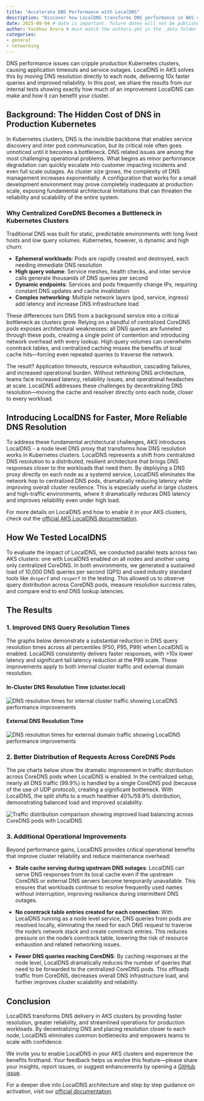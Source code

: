 ```yaml
---
title: "Accelerate DNS Performance with LocalDNS"
description: "Discover how LocalDNS transforms DNS performance in AKS clusters with 10x latency reduction and enhanced reliability"
date: 2025-08-04 # date is important. future dates will not be published
author: Vaibhav Arora # must match the authors.yml in the _data folder
categories: 
- general 
- networking
---
```


DNS performance issues can cripple production Kubernetes clusters, causing application timeouts and service outages. LocalDNS in AKS solves this by moving DNS resolution directly to each node, delivering 10x faster queries and improved reliability. In this post, we share the results from our internal tests showing exactly how much of an improvement LocalDNS can make and how it can benefit your cluster.

## Background: The Hidden Cost of DNS in Production Kubernetes

In Kubernetes clusters, DNS is the invisible backbone that enables service discovery and inter pod communication, but its critical role often goes unnoticed until it becomes a bottleneck. DNS related issues are among the most challenging operational problems. What begins as minor performance degradation can quickly escalate into customer impacting incidents and even full scale outages. As cluster size grows, the complexity of DNS management increases exponentially. A configuration that works for a small development environment may prove completely inadequate at production scale, exposing fundamental architectural limitations that can threaten the reliability and scalability of the entire system.

### Why Centralized CoreDNS Becomes a Bottleneck in Kubernetes Clusters

Traditional DNS was built for static, predictable environments with long lived hosts and low query volumes. Kubernetes, however, is dynamic and high churn:

- **Ephemeral workloads**: Pods are rapidly created and destroyed, each needing immediate DNS resolution
- **High query volume**: Service meshes, health checks, and inter service calls generate thousands of DNS queries per second
- **Dynamic endpoints**: Services and pods frequently change IPs, requiring constant DNS updates and cache invalidation
- **Complex networking**: Multiple network layers (pod, service, ingress) add latency and increase DNS infrastructure load

These differences turn DNS from a background service into a critical bottleneck as clusters grow. Relying on a handful of centralized CoreDNS pods exposes architectural weaknesses: all DNS queries are funneled through these pods, creating a single point of contention and introducing network overhead with every lookup. High query volumes can overwhelm conntrack tables, and centralized caching misses the benefits of local cache hits—forcing even repeated queries to traverse the network.

The result? Application timeouts, resource exhaustion, cascading failures, and increased operational burden. Without rethinking DNS architecture, teams face increased latency, reliability issues, and operational headaches at scale. LocalDNS addresses these challenges by decentralizing DNS resolution—moving the cache and resolver directly onto each node, closer to every workload.

## Introducing LocalDNS for Faster, More Reliable DNS Resolution

To address these fundamental architectural challenges, AKS introduces LocalDNS - a node level DNS proxy that transforms how DNS resolution works in Kubernetes clusters. LocalDNS represents a shift from centralized DNS resolution to a distributed, resilient architecture that brings DNS responses closer to the workloads that need them. By deploying a DNS proxy directly on each node as a systemd service, LocalDNS eliminates the network hop to centralized DNS pods, dramatically reducing latency while improving overall cluster resilience. This is especially useful in large clusters and high-traffic environments, where it dramatically reduces DNS latency and improves reliability even under high load. 

For more details on LocalDNS and how to enable it in your AKS clusters, check out the [official AKS LocalDNS documentation](https://aka.ms/aks-localdns).

## How We Tested LocalDNS

To evaluate the impact of LocalDNS, we conducted parallel tests across two AKS clusters: one with LocalDNS enabled on all nodes and another using only centralized CoreDNS. In both environments, we generated a sustained load of 10,000 DNS queries per second (QPS) and used industry standard tools like `dnsperf` and `resperf` in the testing. This allowed us to observe query distribution across CoreDNS pods, measure resolution success rates, and compare end to end DNS lookup latencies.

## The Results

### 1. Improved DNS Query Resolution Times

The graphs below demonstrate a substantial reduction in DNS query resolution times across all percentiles (P50, P95, P99) when LocalDNS is enabled. LocalDNS consistently delivers faster responses, with >10x lower latency and significant tail latency reduction at the P99 scale. These improvements apply to both internal cluster traffic and external domain resolution. 

#### In-Cluster DNS Resolution Time (cluster.local)

![DNS resolution times for internal cluster traffic showing LocalDNS performance improvements](/assets/images/accelerate-dns-performance-with-localdns/inclustertraffic.png)

#### External DNS Resolution Time

![DNS resolution times for external domain traffic showing LocalDNS performance improvements](/assets/images/accelerate-dns-performance-with-localdns/externaltraffic.png)

### 2. Better Distribution of Requests Across CoreDNS Pods

The pie charts below show the dramatic improvement in traffic distribution across CoreDNS pods when LocalDNS is enabled. In the centralized setup, nearly all DNS traffic (99.9%) is handled by a single CoreDNS pod (because of the use of UDP protocol), creating a significant bottleneck. With LocalDNS, the split shifts to a much healthier 40%/59.9% distribution, demonstrating balanced load and improved scalability.

![Traffic distribution comparison showing improved load balancing across CoreDNS pods with LocalDNS](/assets/images/accelerate-dns-performance-with-localdns/trafficdistribution.png)

### 3. Additional Operational Improvements

Beyond performance gains, LocalDNS provides critical operational benefits that improve cluster reliability and reduce maintenance overhead:

- **Stale cache serving during upstream DNS outages**: LocalDNS can serve DNS responses from its local cache even if the upstream CoreDNS or external DNS servers become temporarily unavailable. This ensures that workloads continue to resolve frequently used names without interruption, improving resilience during intermittent DNS outages.

- **No conntrack table entries created for each connection**: With LocalDNS running as a node level service, DNS queries from pods are resolved locally, eliminating the need for each DNS request to traverse the node’s network stack and create conntrack entries. This reduces pressure on the node’s conntrack table, lowering the risk of resource exhaustion and related networking issues.

- **Fewer DNS queries reaching CoreDNS**: By caching responses at the node level, LocalDNS dramatically reduces the number of queries that need to be forwarded to the centralized CoreDNS pods. This offloads traffic from CoreDNS, decreases overall DNS infrastructure load, and further improves cluster scalability and reliability.

## Conclusion

LocalDNS transforms DNS delivery in AKS clusters by providing faster resolution, greater reliability, and streamlined operations for production workloads. By decentralizing DNS and placing resolution closer to each node, LocalDNS eliminates common bottlenecks and empowers teams to scale with confidence.

We invite you to enable LocalDNS in your AKS clusters and experience the benefits firsthand. Your feedback helps us evolve this feature—please share your insights, report issues, or suggest enhancements by opening a [GitHub issue](https://github.com/Azure/AKS/issues).

For a deeper dive into LocalDNS architecture and step by step guidance on activation, visit our [official documentation](https://aka.ms/aks-localdns).